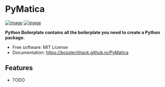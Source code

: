# PyMatica


[![image](https://img.shields.io/pypi/v/PyMatica.svg)](https://pypi.python.org/pypi/PyMatica)
[![image](https://img.shields.io/conda/vn/conda-forge/PyMatica.svg)](https://anaconda.org/conda-forge/PyMatica)


**Python Boilerplate contains all the boilerplate you need to create a Python package.**


-   Free software: MIT License
-   Documentation: https://bosstechhack.github.io/PyMatica
    

## Features

-   TODO
